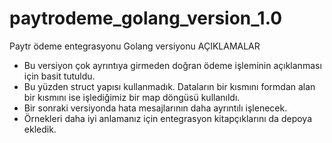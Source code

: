 # paytrodeme_golang_version_1.0
Paytr ödeme entegrasyonu Golang versiyonu
AÇIKLAMALAR
- Bu versiyon çok ayrıntıya girmeden doğran ödeme işleminin açıklanması için basit tutuldu.
- Bu yüzden struct yapısı kullanmadık. Dataların bir kısmını formdan alan bir kısmını ise işlediğimiz bir map döngüsü kullanıldı.
- Bir sonraki versiyonda hata mesajlarının daha ayrıntılı işlenecek.
- Örnekleri daha iyi anlamanız için entegrasyon kitapçıklarını da depoya ekledik.
